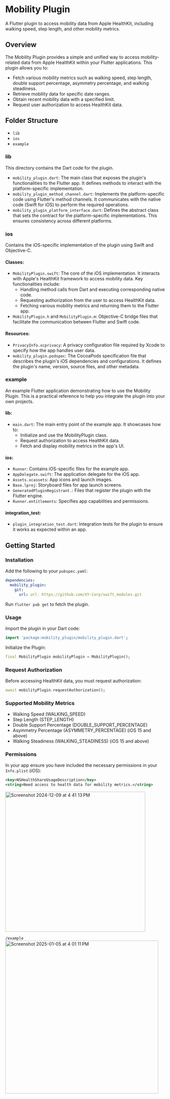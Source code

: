 # Mobility Plugin

A Flutter plugin to access mobility data from Apple HealthKit, including walking speed, step length, and other mobility metrics.

## Overview

The Mobility Plugin provides a simple and unified way to access mobility-related data from Apple HealthKit within your Flutter applications. This plugin allows you to:

- Fetch various mobility metrics such as walking speed, step length, double support percentage, asymmetry percentage, and walking steadiness.
- Retrieve mobility data for specific date ranges.
- Obtain recent mobility data with a specified limit.
- Request user authorization to access HealthKit data.

## Folder Structure

- `lib`
- `ios`
- `example`

### lib

This directory contains the Dart code for the plugin.

- `mobility_plugin.dart`: The main class that exposes the plugin's functionalities to the Flutter app. It defines methods to interact with the platform-specific implementation.
- `mobility_plugin_method_channel.dart`: Implements the platform-specific code using Flutter's method channels. It communicates with the native code (Swift for iOS) to perform the required operations.
- `mobility_plugin_platform_interface.dart`: Defines the abstract class that sets the contract for the platform-specific implementations. This ensures consistency across different platforms.

### ios

Contains the iOS-specific implementation of the plugin using Swift and Objective-C.

#### Classes:

- `MobilityPlugin.swift`: The core of the iOS implementation. It interacts with Apple's HealthKit framework to access mobility data. Key functionalities include:
  - Handling method calls from Dart and executing corresponding native code.
  - Requesting authorization from the user to access HealthKit data.
  - Fetching various mobility metrics and returning them to the Flutter app.
- `MobilityPlugin.h` and `MobilityPlugin.m`: Objective-C bridge files that facilitate the communication between Flutter and Swift code.

#### Resources:

- `PrivacyInfo.xcprivacy`: A privacy configuration file required by Xcode to specify how the app handles user data.
- `mobility_plugin.podspec`: The CocoaPods specification file that describes the plugin's iOS dependencies and configurations. It defines the plugin's name, version, source files, and other metadata.

### example

An example Flutter application demonstrating how to use the Mobility Plugin. This is a practical reference to help you integrate the plugin into your own projects.

#### lib:

- `main.dart`: The main entry point of the example app. It showcases how to:
  - Initialize and use the MobilityPlugin class.
  - Request authorization to access HealthKit data.
  - Fetch and display mobility metrics in the app's UI.

#### ios:

- `Runner`: Contains iOS-specific files for the example app.
- `AppDelegate.swift`: The application delegate for the iOS app.
- `Assets.xcassets`: App icons and launch images.
- `Base.lproj`: Storyboard files for app launch screens.
- `GeneratedPluginRegistrant.`: Files that register the plugin with the Flutter engine.
- `Runner.entitlements`: Specifies app capabilities and permissions.

#### integration_test:

- `plugin_integration_test.dart`: Integration tests for the plugin to ensure it works as expected within an app.

## Getting Started

### Installation

Add the following to your `pubspec.yaml`:

```yaml
dependencies:
  mobility_plugin:
    git:
      url: url: https://github.com/XY-Corp/swift_modules.git
```

Run `flutter pub get` to fetch the plugin.

### Usage

Import the plugin in your Dart code:

```dart
import 'package:mobility_plugin/mobility_plugin.dart';
```

Initialize the Plugin:

```dart
final MobilityPlugin mobilityPlugin = MobilityPlugin();
```

### Request Authorization

Before accessing HealthKit data, you must request authorization:

```dart
await mobilityPlugin.requestAuthorization();
```

### Supported Mobility Metrics

- Walking Speed (WALKING_SPEED)
- Step Length (STEP_LENGTH)
- Double Support Percentage (DOUBLE_SUPPORT_PERCENTAGE)
- Asymmetry Percentage (ASYMMETRY_PERCENTAGE) (iOS 15 and above)
- Walking Steadiness (WALKING_STEADINESS) (iOS 15 and above)

### Permissions

In your app ensure you have included the necessary permissions in your `Info.plist` (iOS):

```xml
<key>NSHealthShareUsageDescription</key>
<string>Need access to health data for mobility metrics.</string>
```
<img width="441" alt="Screenshot 2024-12-09 at 4 41 13 PM" src="https://github.com/user-attachments/assets/6b2f068a-7fa4-4b4c-b5de-307e8ddea8c0" />

`/example`
<img width="482" alt="Screenshot 2025-01-05 at 4 01 11 PM" src="https://github.com/user-attachments/assets/f04bfe7d-f127-411a-ae6e-c0b79be8a95f" />




